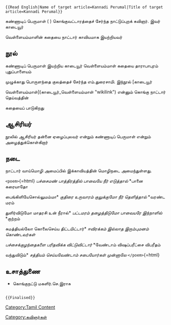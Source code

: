 ```{=mediawiki}
{{Read English|Name of target article=Kannadi Perumal|Title of target article=Kannadi Perumal}}
```
கண்ணாடிப் பெருமாள் ( ) கொங்குவட்டாரத்தைச் சேர்ந்த நாட்டுப்புறக் கவிஞர். இவர் காடையூர்
வெள்ளையம்மாளின் கதையை நாட்டார் காவியமாக இயற்றியவர்

## நூல்

கண்ணாடிப் பெருமாள் இயற்றிய காடையூர் வெள்ளையம்மாள் கதையை தாராபாபுரம் புதுப்பாளையம்
முழுக்காது பொருளந்தை குலத்தைச் சேர்ந்த எம்.துரைசாமி. இந்நூல் [காடையூர்
வெள்ளையம்மாள்](காடையூர்_வெள்ளையம்மாள் "wikilink") என்னும் கொங்கு நாட்டார் தெய்வத்தின்
கதையைப் பாடுகிறது

## ஆசிரியர்

நூலில் ஆசிரியர் தன்னை ஏழைப்புலவர் என்றும் கண்ணாடிப் பெருமாள் என்றும் அழைத்துக்கொள்கிறார்

## நடை

நாட்டார் வாய்மொழி அமைப்பில் இக்காவியத்தின் மொழிநடை அமைந்துள்ளது.

`<poem>`{=html} *பச்சைமண் பாத்திரத்தில் பாவையே நீர் எடுத்தால்* *பானை கரையாதோ
பைங்கிளியேசொல்லுமம்மா* *குதிரை உருவாரம் குலுக்குமோ நீர் தெளித்தால்* *வரண்ட மரம்
துளிர்விடுமோ மாதரசி உன் நீரால்* *பட்டமரம் தழைத்திடுமோ பாவையரே இந்நாளில்* *குற்றம்
சுமத்தியல்லோ கொலைசெய்ய திட்டமிட்டார்* *ஈவிரக்கம் இல்லாத இரும்புமனம் கொண்டவர்கள்*
*பச்சைக்குழந்தைகளை பரிதவிக்க விட்டுவிட்டார்* *வேண்டாம் விஷப்பரீட்சை விபரீதம்
வந்துவிடும்* *சத்தியம் செய்யவேண்டாம் சபையோர்கள் முன்னாலே* `</poem>`{=html}

## உசாத்துணை

-   கொங்குநட்டு மகளிர்.செ.இராசு

```{=mediawiki}
{{Finalised}}
```
[Category:Tamil Content](Category:Tamil_Content "wikilink")
[Category:கவிஞர்கள்](Category:கவிஞர்கள் "wikilink")
